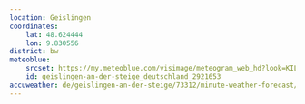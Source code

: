 ```yaml
---
location: Geislingen
coordinates:
    lat: 48.624444
    lon: 9.830556
district: bw
meteoblue:
    srcset: https://my.meteoblue.com/visimage/meteogram_web_hd?look=KILOMETER_PER_HOUR%2CCELSIUS%2CMILLIMETER&apikey=5838a18e295d&temperature=C&windspeed=kmh&precipitationamount=mm&winddirection=3char&city=Geislingen+an+der+Steige&iso2=de&lat=48.624199&lon=9.827360&asl=426&tz=Europe%2FBerlin&lang=de&sig=fac367a37d53be296c64678ef09ac0ab
    id: geislingen-an-der-steige_deutschland_2921653
accuweather: de/geislingen-an-der-steige/73312/minute-weather-forecast/171775
---
```

